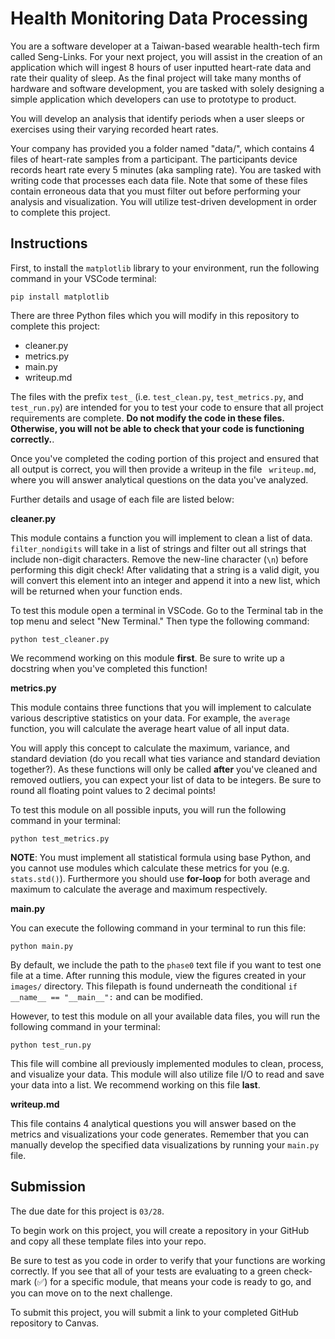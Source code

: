 # Health Monitoring Data Processing

You are a software developer at a Taiwan-based wearable health-tech firm called Seng-Links. For your next project, you will assist in the creation of an application which will ingest 8 hours of user inputted heart-rate data and rate their quality of sleep. As the final project will take many months of hardware and software development, you are tasked with solely designing a simple application which developers can use to prototype to product. 

You will develop an analysis that identify periods when a user sleeps or exercises using their varying recorded heart rates. 

Your company has provided you a folder named "data/", which contains 4 files of heart-rate samples from a participant. The participants device records heart rate every 5 minutes (aka sampling rate). You are tasked with writing code that processes each data file. Note that some of these files contain erroneous data that you must filter out before performing your analysis and visualization. You will utilize test-driven development in order to complete this project.

## Instructions

First, to install the `matplotlib` library to your environment, run the following command in your VSCode terminal:
```
pip install matplotlib
```

There are three Python files which you will modify in this repository to complete this project:
* cleaner.py
* metrics.py
* main.py
* writeup.md

The files with the prefix `test_` (i.e. `test_clean.py`, `test_metrics.py`, and `test_run.py`) are intended for you to test your code to ensure that all project requirements are complete. **Do not modify the code in these files. Otherwise, you will not be able to check that your code is functioning correctly.**. 

Once you've completed the coding portion of this project and ensured that all output is correct, you will then provide a writeup in the file ` writeup.md`, where you will answer analytical questions on the data you've analyzed.

Further details and usage of each file are listed below: 

**cleaner.py**

This module contains a function you will implement to clean a list of data. `filter_nondigits` will take in a list of strings and filter out all strings that include non-digit characters. Remove the new-line character (`\n`) before performing this digit check! After validating that a string is a valid digit, you will convert this element into an integer and append it into a new list, which will be returned when your function ends.

To test this module open a terminal in VSCode. Go to the Terminal tab in the top menu and select "New Terminal." Then type the following command:

```
python test_cleaner.py
```

We recommend working on this module **first**. Be sure to write up a docstring when you've completed this function!

**metrics.py**

This module contains three functions that you will implement to calculate various descriptive statistics on your data. For example, the `average` function, you will calculate the average heart value of all input data.

You will apply this concept to calculate the maximum, variance, and standard deviation (do you recall what ties variance and standard deviation together?). As these functions will only be called **after** you've cleaned and removed outliers, you can expect your list of data to be integers. Be sure to round all floating point values to 2 decimal points!

To test this module on all possible inputs, you will run the following command in your terminal:

```
python test_metrics.py
```

**NOTE**: You must implement all statistical formula using base Python, and you cannot use modules which calculate these metrics for you (e.g. `stats.std()`). Furthermore you should use **for-loop** for both average and maximum to calculate the average and maximum respectively.

**main.py**

You can execute the following command in your terminal to run this file:

```
python main.py
```

By default, we include the path to the `phase0` text file if you want to test one file at a time. After running this module, view the figures created in your `images/` directory. This filepath is found underneath the conditional `if __name__ == "__main__":` and can be modified.

However, to test this module on all your available data files, you will run the following command in your terminal:

```
python test_run.py
```

This file will combine all previously implemented modules to clean, process, and visualize your data. This module will also utilize file I/O to read and save your data into a list. We recommend working on this file **last**.

**writeup.md**

This file contains 4 analytical questions you will answer based on the metrics and visualizations your code generates. Remember that you can manually develop the specified data visualizations by running your `main.py` file.

## Submission 

The due date for this project is `03/28`.

To begin work on this project, you will create a repository in your GitHub and copy all these template files into your repo.

Be sure to test as you code in order to verify that your functions are working correctly. If you see that all of your tests are evaluating to a green check-mark (✅) for a specific module, that means your code is ready to go, and you can move on to the next challenge.

To submit this project, you will submit a link to your completed GitHub repository to Canvas.

